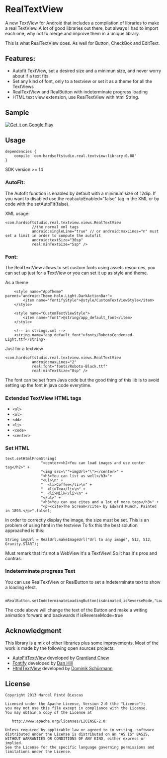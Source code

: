 # RealTextView

A new TextView for Android that includes a compilation of libraries to make a real TextView.
A lot of good libraries out there, but always I had to import each one, why not to merge and improve
them in a unique library.

This is what RealTextView does. As well for Button, CheckBox and EditText.

## Features:

* Autofit TextView, set a desired size and a minimun size, and never worry about if a text fits</li>
* Set any kind of font, only to a textview or set it as a theme for all the TextViews</li>
* RealTextView and RealButton with indeterminate progress loading</li>
* HTML text view extension, use RealTextView with html String.</li>

## Sample

[![Get it on Google Play](http://www.android.com/images/brand/get_it_on_play_logo_small.png)](http://play.google.com/store/apps/details?id=com.hardsoftstudio.real.textview)

## Usage

```
dependencies {
    compile 'com.hardsoftstudio.real.textview:library:0.88'
}
```

SDK version >= 14

### AutoFit:

The Autofit function is enabled by default with a minimum size of 12dip. If you want to disabled use
the real:autoEnabled="false" tag in the XML or by code with the setAutoFit(false).

XML usage:

```
<com.hardsoftstudio.real.textview.views.RealTextView
            //the normal xml tags
            android:singleLine="true" // or android:maxLines="n" must set a limit in order to compute the autofit
            android:textSize="30sp"
            real:minTextSize="5sp" />
```

### Font:

The RealTextView allows to set custom fonts using assets resources, you can set up just for a TextView
or you can set it up as style and theme.

As a theme

```
    <style name="AppTheme" parent="android:Theme.Holo.Light.DarkActionBar">
        <item name="fontifyStyle">@style/CustomTextViewStyle</item>
    </style>

    <style name="CustomTextViewStyle">
        <item name="font">@string/app_default_font</item>
    </style>

    <!-- in strings.xml -->
    <string name="app_default_font">fonts/RobotoCondensed-Light.ttf</string>
```

Just for a textview

```
<com.hardsoftstudio.real.textview.views.RealTextView
            android:maxLines="2"
            real:font="fonts/Roboto-Black.ttf"
            real:minTextSize="8sp" />
```

The font can be set from Java code but the good thing of this lib is to avoid setting up the font in
java code everytime.

### Extended TextView HTML tags

* ``<ul>``
* ``<ol>``
* ``<dd>``
* ``<li>``
* ``<code>``
* ``<center>``

### Set HTML

```
text.setHtmlFromString(
                "<center><h2>You can load images and use center tag</h2>" +
                "<img src=\""+imgUrl+"\"></center>" +
                "<h3>You can list as well</h3>"+
                "<ul>\n" +
                "  <li>Coffee</li>\n" +
                "  <li>Tea</li>\n" +
                "  <li>Milk</li>\n" +
                "</ul>" +
                "<h3>You can use cites and a lot of more tags</h3>" +
                "<p><cite>The Scream</cite> by Edward Munch. Painted in 1893.</p>",false);
```

In order to correctly display the image, the size must be set. This is an problem of using html in the textview
To fix this the best solution approached is this:
```
String imgUrl = RealUrl.makeImageUrl("Url to any image", 512, 512, Gravity.START);
```

Must remark that it's not a WebView it's a TextView! So it has it's pros and contras.

### Indeterminate progress Text

You can use RealTextView or RealButton to set a Indeterminate text to show a loading efect.
```
    mRealButton.setIndeterminateLoadingButton(isAnimated,isReverseMode,"Loading...");
```
The code above will change the text of the Button and make a writing animation forward and backwards if
isReverseMode=true

## Acknowledgment

This library is a mix of other libraries plus some improvements. Most of the work is made by the following open sources projects:

* [AutoFitTextView](https://github.com/grantland/android-autofittextview) developed by [Grantland Chew](https://github.com/grantland)
* [Fontify](https://github.com/danh32/Fontify) developed by [Dan Hill](https://github.com/danh32)
* [HtmlTextView](https://github.com/dschuermann/html-textview) developed by [Dominik Schürmann](https://github.com/dschuermann)


## License

    Copyright 2013 Marcel Pintó Biescas

    Licensed under the Apache License, Version 2.0 (the "License");
    you may not use this file except in compliance with the License.
    You may obtain a copy of the License at

       http://www.apache.org/licenses/LICENSE-2.0

    Unless required by applicable law or agreed to in writing, software
    distributed under the License is distributed on an "AS IS" BASIS,
    WITHOUT WARRANTIES OR CONDITIONS OF ANY KIND, either express or implied.
    See the License for the specific language governing permissions and
    limitations under the License.
